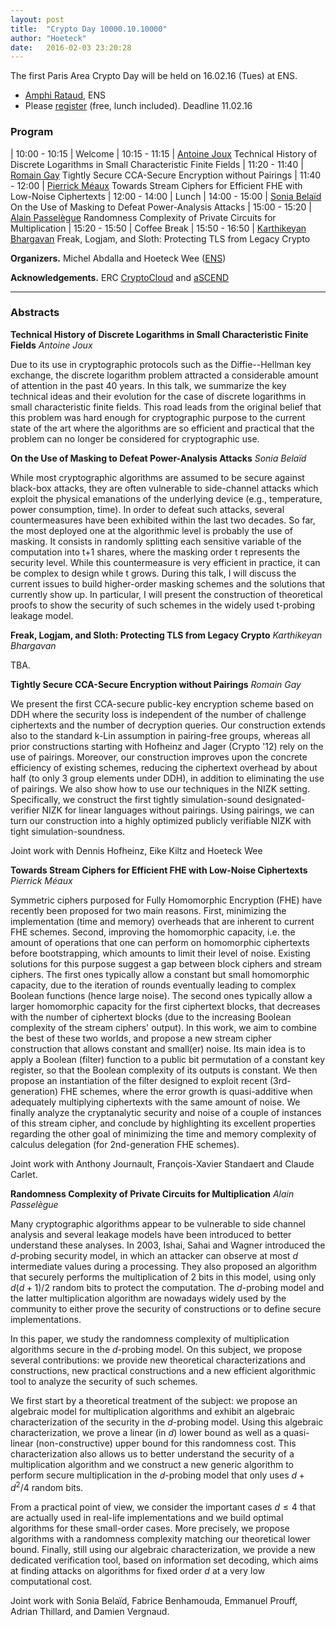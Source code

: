 ```yaml
---
layout: post
title:  "Crypto Day 10000.10.10000"
author: "Hoeteck"
date:   2016-02-03 23:20:28
---
```


The first Paris Area Crypto Day will be held on 16.02.16 (Tues) at
ENS.

* [Amphi Rataud](https://www.di.ens.fr/AccesDI.html.fr), ENS
* Please [register](https://docs.google.com/forms/d/1VkvweWTJN8s1s6CH_1PGq5NlDcNYGvpziEmRW-jkb1E/viewform) (free, lunch included). Deadline 11.02.16

### Program

| 10:00&nbsp;-&nbsp;10:15 | Welcome
| 10:15 - 11:15 | [Antoine Joux](#AJ) Technical History of Discrete Logarithms in Small Characteristic Finite Fields
| 11:20 - 11:40 | [Romain Gay](#RJ) Tightly Secure CCA-Secure Encryption without Pairings 
| 11:40 - 12:00 | [Pierrick Méaux](#PM) Towards Stream Ciphers for Efficient FHE with Low-Noise Ciphertexts
| 12:00 - 14:00 | Lunch 
| 14:00 - 15:00 | [Sonia Belaïd](#SB) On the Use of Masking to Defeat Power-Analysis Attacks
| 15:00 - 15:20 | [Alain Passelègue](#AP) Randomness Complexity of Private Circuits for Multiplication
| 15:20 - 15:50 | Coffee Break
| 15:50 - 16:50 | [Karthikeyan Bhargavan](#KB) Freak, Logjam, and Sloth: Protecting TLS from Legacy Crypto

**Organizers.** Michel Abdalla and Hoeteck Wee ([ENS](https://crypto.di.ens.fr/web2py))

**Acknowledgements.** ERC [CryptoCloud](http://www.di.ens.fr/~pointche/CryptoCloud/) and [aSCEND](http://cordis.europa.eu/project/rcn/193658_en.html)


----------------

### Abstracts

**<a name="AJ"></a>Technical History of Discrete Logarithms in Small Characteristic Finite Fields**
*Antoine Joux*

Due to its use in cryptographic protocols such as the Diffie--Hellman
key exchange, the discrete logarithm problem attracted a considerable
amount of attention in the past 40 years. In this talk, we summarize
the key technical ideas and their evolution for the case of discrete
logarithms in small characteristic finite fields. This road leads from
the original belief that this problem was hard enough for
cryptographic purpose to the current state of the art where the
algorithms are so efficient and practical that the problem can no
longer be considered for cryptographic use.

**<a name="SB"></a>On the Use of Masking to Defeat Power-Analysis Attacks**
*Sonia Belaïd*

While most cryptographic algorithms are assumed to be secure against
black-box attacks, they are often vulnerable to side-channel attacks
which exploit the physical emanations of the underlying device (e.g.,
temperature, power consumption, time). In order to defeat such
attacks, several countermeasures have been exhibited within the last
two decades. So far, the most deployed one at the algorithmic level is
probably the use of masking. It consists in randomly splitting each
sensitive variable of the computation into t+1 shares, where the
masking order t represents the security level. While this
countermeasure is very efficient in practice, it can be complex to
design while t grows. During this talk, I will discuss the current
issues to build higher-order masking schemes and the solutions that
currently show up. In particular, I will present the construction of
theoretical proofs to show the security of such schemes in the widely
used t-probing leakage model.

**<a name="KB"></a>Freak, Logjam, and Sloth: Protecting TLS from Legacy Crypto**
*Karthikeyan Bhargavan*

TBA.

**<a name="KB"></a>Tightly Secure CCA-Secure Encryption without Pairings**
*Romain Gay*

We present the first CCA-secure public-key encryption scheme based on
DDH where the security loss is independent of the number of challenge
ciphertexts and the number of decryption queries. Our construction
extends also to the standard k-Lin assumption in pairing-free groups,
whereas all prior constructions starting with Hofheinz and Jager
(Crypto '12) rely on the use of pairings. Moreover, our construction
improves upon the concrete efficiency of existing schemes, reducing
the ciphertext overhead by about half (to only 3 group elements under
DDH), in addition to eliminating the use of pairings. We also show how
to use our techniques in the NIZK setting. Specifically, we construct
the first tightly simulation-sound designated-verifier NIZK for linear
languages without pairings. Using pairings, we can turn our
construction into a highly optimized publicly verifiable NIZK with
tight simulation-soundness.

Joint work with Dennis Hofheinz, Eike Kiltz and Hoeteck Wee

**<a name="KB"></a>Towards Stream Ciphers for Efficient FHE with Low-Noise Ciphertexts**
*Pierrick Méaux*

Symmetric ciphers purposed for Fully Homomorphic Encryption (FHE) have
recently been proposed for two main reasons. First, minimizing the
implementation (time and memory) overheads that are inherent to
current FHE schemes. Second, improving the homomorphic capacity,
i.e. the amount of operations that one can perform on homomorphic
ciphertexts before bootstrapping, which amounts to limit their level
of noise.  Existing solutions for this purpose suggest a gap between
block ciphers and stream ciphers. The first ones typically allow a
constant but small homomorphic capacity, due to the iteration of
rounds eventually leading to complex Boolean functions (hence large
noise). The second ones typically allow a larger homomorphic capacity
for the first ciphertext blocks, that decreases with the number of
ciphertext blocks (due to the increasing Boolean complexity of the
stream ciphers' output).  In this work, we aim to combine the best of
these two worlds, and propose a new stream cipher construction that
allows constant and small(er) noise. Its main idea is to apply a
Boolean (filter) function to a public bit permutation of a constant
key register, so that the Boolean complexity of its outputs is
constant.  We then propose an instantiation of the filter designed to
exploit recent (3rd-generation) FHE schemes, where the error growth is
quasi-additive when adequately multiplying ciphertexts with the same
amount of noise.  We finally analyze the cryptanalytic security and
noise of a couple of instances of this stream cipher, and conclude by
highlighting its excellent properties regarding the other goal of
minimizing the time and memory complexity of calculus delegation (for
2nd-generation FHE schemes).

Joint work with Anthony Journault, François-Xavier Standaert and Claude Carlet.

**<a name="AP"></a>Randomness Complexity of Private Circuits for Multiplication**
*Alain Passelègue*

Many cryptographic algorithms appear to be vulnerable to side channel
analysis and several leakage models have been introduced to better
understand these analyses. In 2003, Ishai, Sahai and Wagner introduced
the $d$-probing security model, in which an attacker can observe at
most $d$ intermediate values during a processing. They also proposed
an algorithm that securely performs the multiplication of 2 bits in
this model, using only $d(d+1)/2$ random bits to protect the
computation.  The $d$-probing model and the latter multiplication
algorithm are nowadays widely used by the community to either prove
the security of constructions or to define secure implementations.

In this paper, we study the randomness complexity of multiplication
algorithms secure in the $d$-probing model. On this subject, we
propose several contributions: we provide new theoretical
characterizations and constructions, new practical constructions and a
new efficient algorithmic tool to analyze the security of such
schemes.

We first start by a theoretical treatment of the subject: we propose
an algebraic model for multiplication algorithms and exhibit an
algebraic characterization of the security in the $d$-probing
model. Using this algebraic characterization, we prove a linear (in
$d$) lower bound as well as a quasi-linear (non-constructive) upper
bound for this randomness cost.  This characterization also allows us
to better understand the security of a multiplication algorithm and we
construct a new generic algorithm to perform secure multiplication in
the $d$-probing model that only uses $d + d^2/4$ random bits.

From a practical point of view, we consider the important cases $d \le
4$ that are actually used in real-life implementations and we build
optimal algorithms for these small-order cases. More precisely, we
propose algorithms with a randomness complexity matching our
theoretical lower bound. Finally, still using our algebraic
characterization, we provide a new dedicated verification tool, based
on information set decoding, which aims at finding attacks on
algorithms for fixed order $d$ at a very low computational cost.

Joint work with Sonia Belaïd, Fabrice Benhamouda, Emmanuel Prouff, Adrian Thillard, and Damien Vergnaud.
